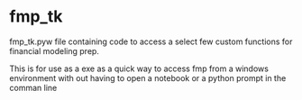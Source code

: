 # fmp_tk
fmp_tk.pyw file containing code to access a select few custom functions for financial modeling prep.  

This is for use as a exe as a quick way to access fmp from a windows environment with out having to open a notebook or a python prompt in the comman line
